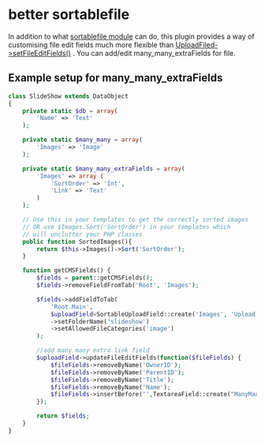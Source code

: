 better sortablefile
============

In addition to what [sortablefile module](https://github.com/bummzack/sortablefile) can do, this plugin provides a way of customising file edit fields much more flexible than [UploadFiled->setFileEditFields()](https://docs.silverstripe.org/en/3.4/developer_guides/forms/field_types/uploadfield/#edit-uploaded-images) . You can add/edit many_many_extraFields for file. 

Example setup for many_many_extraFields
-------------


```php
class SlideShow extends DataObject
{
    private static $db = array(
        'Name' => 'Text'
    );

    private static $many_many = array(
        'Images' => 'Image'
    );

    private static $many_many_extraFields = array(
        'Images' => array (
            'SortOrder' => 'Int', 
            'Link' => 'Text'
        )
    );

    // Use this in your templates to get the correctly sorted images
    // OR use $Images.Sort('SortOrder') in your templates which 
    // will unclutter your PHP classes
    public function SortedImages(){
        return $this->Images()->Sort('SortOrder');
    }

    function getCMSFields() {
        $fields = parent::getCMSFields(); 
        $fields->removeFieldFromTab('Root', 'Images');

        $fields->addFieldToTab(
            'Root.Main',
            $uploadField=SortableUploadField::create('Images', 'Upload slideshow images here and sort them by dragging their thumbnails')
            ->setFolderName('slideshow')
            ->setAllowedFileCategories('image')
        );

        //add many many extra link field
        $uploadField->updateFileEditFields(function($fileFields) {
            $fileFields->removeByName('OwnerID');
            $fileFields->removeByName('ParentID');
            $fileFields->removeByName('Title');
            $fileFields->removeByName('Name');
            $fileFields->insertBefore('',TextareaField::create("ManyMany[Link]", "Absolute Link"));
        });

        return $fields;            
    }
}
```